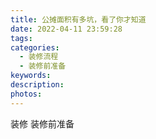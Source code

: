 ```yaml
---
title: 公摊面积有多坑，看了你才知道
date: 2022-04-11 23:59:28
tags:
categories:
  - 装修流程
  - 装修前准备
keywords:
description:
photos:
---
```



装修
装修前准备
